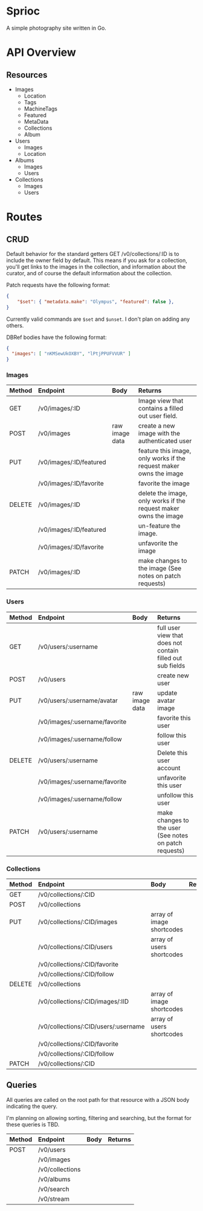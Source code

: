# Sprioc

A simple photography site written in Go.

# API Overview

## Resources

* Images
  * Location
  * Tags
  * MachineTags
  * Featured
  * MetaData
  * Collections
  * Album
* Users
  * Images
  * Location
* Albums
  * Images
  * Users
* Collections
  * Images
  * Users

# Routes

## CRUD

Default behavior for the standard getters GET /v0/collections/:ID is to include
the owner field by default. This means if you ask for a collection, you'll get
links to the images in the collection, and information about the curator, and of
course the default information about the collection.

Patch requests have the following format:
```json
{
    "$set": { "metadata.make": "Olympus", "featured": false },
}
```
Currently valid commands are `$set` and `$unset`. I don't plan on adding any others.

DBRef bodies have the following format:
```json
{
  "images": [ "nKMSewUkOXBY", "lPtjPPUFVVUR" ]
}
```


### Images
| Method | Endpoint                | Body           | Returns                                                            |
|:-------|:------------------------|:---------------|:-------------------------------------------------------------------|
| GET    | /v0/images/:ID          |                | Image view that contains a filled out user field.                  |
| POST   | /v0/images              | raw image data | create a new image with the authenticated user                     |
| PUT    | /v0/images/:ID/featured |                | feature this image, only works if the request maker owns the image |
|        | /v0/images/:ID/favorite |                | favorite the image                                                 |
| DELETE | /v0/images/:ID          |                | delete the image, only works if the request maker owns the image   |
|        | /v0/images/:ID/featured |                | un-feature the image.                                              |
|        | /v0/images/:ID/favorite |                | unfavorite the image                                               |
| PATCH  | /v0/images/:ID          |                | make changes to the image (See notes on patch requests)            |

### Users
| Method | Endpoint                      | Body           | Returns                                                    |
|:-------|:------------------------------|:---------------|:-----------------------------------------------------------|
| GET    | /v0/users/:username           |                | full user view that does not contain filled out sub fields |
| POST   | /v0/users                     |                | create new user                                            |
| PUT    | /v0/users/:username/avatar    | raw image data | update avatar image                                        |
|        | /v0/images/:username/favorite |                | favorite this user                                         |
|        | /v0/images/:username/follow   |                | follow this user                                           |
| DELETE | /v0/users/:username           |                | Delete this user account                                   |
|        | /v0/images/:username/favorite |                | unfavorite this user                                       |
|        | /v0/images/:username/follow   |                | unfollow this user                                         |
| PATCH  | /v0/users/:username           |                | make changes to the user (See notes on patch requests)     |

### Collections
| Method | Endpoint                             | Body                      | Returns |
|:-------|:-------------------------------------|:--------------------------|:--------|
| GET    | /v0/collections/:CID                 |                           |         |
| POST   | /v0/collections                      |                           |         |
| PUT    | /v0/collections/:CID/images          | array of image shortcodes |         |
|        | /v0/collections/:CID/users           | array of users shortcodes |         |
|        | /v0/collections/:CID/favorite        |                           |         |
|        | /v0/collections/:CID/follow          |                           |         |
| DELETE | /v0/collections                      |                           |         |
|        | /v0/collections/:CID/images/:IID     | array of image shortcodes |         |
|        | /v0/collections/:CID/users/:username | array of users shortcodes |         |
|        | /v0/collections/:CID/favorite        |                           |         |
|        | /v0/collections/:CID/follow          |                           |         |
| PATCH  | /v0/collections/:CID                 |                           |         |


## Queries

All queries are called on the root path for that resource with a JSON body
indicating the query.

I'm planning on allowing sorting, filtering and searching, but the format for
these queries is TBD.

| Method | Endpoint        | Body | Returns |
|:-------|:----------------|:-----|:--------|
| POST   | /v0/users       |      |         |
|        | /v0/images      |      |         |
|        | /v0/collections |      |         |
|        | /v0/albums      |      |         |
|        | /v0/search      |      |         |
|        | /v0/stream      |      |         |
